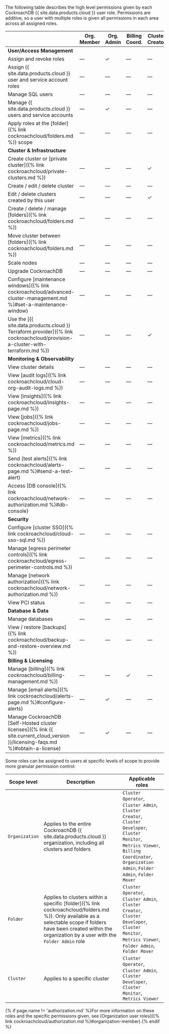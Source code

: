 The following table describes the high level permissions given by each CockroachDB {{ site.data.products.cloud }} user role. Permissions are additive, so a user with multiple roles is given all permissions in each area across all assigned roles.

<div class="roles-table" markdown="1">

|  | Org. Member | Org. Admin | Billing Coord. | Cluster Creator | Cluster Operator | Cluster Admin | Cluster Developer | Cluster Monitor | Metrics Viewer | Folder Admin | Folder Mover |
|---|-------------|-------------|------------------|------------------|-------------------|----------------|--------------------|------------------|----------------|----------------|----------------|
| **User/Access Management** |  |  |  |  |  |  |  |  |  |
| Assign and revoke roles | — | ✓ | — | — | — | ✓ | — | — | — | — | — |
| Assign {{ site.data.products.cloud }} user and service account roles | — | — | — | — | — | ✓ | — | — | — | — | — |
| Manage SQL users | — | — | — | — | — | ✓ | — | — | — | — | — |
| Manage {{ site.data.products.cloud }} users and service accounts | — | ✓ | — | — | — | ✓ | — | — | — | — | — |
| Apply roles at the [folder]({% link cockroachcloud/folders.md %}) scope | — | — | — | — | — | — | — | — | — | ✓ | — |
| **Cluster & Infrastructure** |  |  |  |  |  |  |  |  |  |
| Create cluster or [private cluster]({% link cockroachcloud/private-clusters.md %}) | — | — | — | ✓ | — | — | — | — | — | — | — |
| Create / edit / delete cluster | — | — | — | — | — | ✓ | — | — | — | — | — |
| Edit / delete clusters created by this user | — | — | — | ✓ | — | — | — | — | — | — | — |
| Create / delete / manage [folders]({% link cockroachcloud/folders.md %}) | — | — | — | — | — | — | — | — | — | ✓ | — |
| Move cluster between [folders]({% link cockroachcloud/folders.md %}) | — | — | — | — | — | — | — | — | — | — | ✓ |
| Scale nodes | — | — | — | — | ✓ | ✓ | — | — | — | — | — |
| Upgrade CockroachDB | — | — | — | — | ✓ | ✓ | — | — | — | — | — |
| Configure [maintenance windows]({% link cockroachcloud/advanced-cluster-management.md %}#set-a-maintenance-window) | — | — | — | — | ✓ | ✓ | — | — | — | — | — |
| Use the [{{ site.data.products.cloud }} Terraform provider]({% link cockroachcloud/provision-a-cluster-with-terraform.md %}) | — | — | — | ✓ | — | ✓ | — | — | — | — | — |
| **Monitoring & Observability** |  |  |  |  |  |  |  |  |  |
| View cluster details | — | — | — | — | — | — | ✓ | — | — | — | — |
| View [audit logs]({% link cockroachcloud/cloud-org-audit-logs.md %}) | — | — | — | — | ✓ | ✓ | — | — | — | — | — |
| View [insights]({% link cockroachcloud/insights-page.md %}) | — | — | — | — | ✓ | ✓ | — | ✓ | — | — | — |
| View [jobs]({% link cockroachcloud/jobs-page.md %}) | — | — | — | — | ✓ | ✓ | — | ✓ | — | — | — |
| View [metrics]({% link cockroachcloud/metrics.md %}) | — | — | — | — | ✓ | ✓ | — | — | ✓ | — | — |
| Send [test alerts]({% link cockroachcloud/alerts-page.md %}#send-a-test-alert) | — | — | — | — | ✓ | ✓ | — | — | — | — | — |
| Access [DB console]({% link cockroachcloud/network-authorization.md %}#db-console) | — | — | — | — | ✓ | ✓ | ✓ | — | — | — | — |
| **Security** |  |  |  |  |  |  |  |  |  |
| Configure [cluster SSO]({% link cockroachcloud/cloud-sso-sql.md %}) | — | — | — | — | ✓ | ✓ | — | — | — | — | — |
| Manage [egress perimeter controls]({% link cockroachcloud/egress-perimeter-controls.md %}) | — | — | — | — | — | ✓ | — | — | — | — | — |
| Manage [network authorization]({% link cockroachcloud/network-authorization.md %}) | — | — | — | — | ✓ | ✓ | — | — | — | — | — |
| View PCI status | — | — | — | — | ✓ | ✓ | — | — | — | — | — |
| **Database & Data** |  |  |  |  |  |  |  |  |  |
| Manage databases | — | — | — | — | ✓ | ✓ | — | — | — | — | — |
| View / restore [backups]({% link cockroachcloud/backup-and-restore-overview.md %}) | — | — | — | — | ✓ | ✓ | — | — | — | — | — |
| **Billing & Licensing** |  |  |  |  |  |  |  |  |  |
| Manage [billing]({% link cockroachcloud/billing-management.md %}) | — | — | ✓ | — | — | — | — | — | — | — | — |
| Manage [email alerts]({% link cockroachcloud/alerts-page.md %}#configure-alerts) | — | ✓ | — | — | — | — | — | — | — | — | — |
| Manage CockroachDB [Self-Hosted cluster licenses]({% link {{ site.current_cloud_version }}/licensing-faqs.md %}#obtain-a-license) | — | ✓ | — | — | — | — | — | — | — | — | — |

</div>

Some roles can be assigned to users at specific levels of scope to provide more granular permission control:

| **Scope level** | **Description** | **Applicable roles** |
|---|---|---|
| `Organization` | Applies to the entire CockroachDB {{ site.data.products.cloud }} organization, including all clusters and folders | `Cluster Operator`, `Cluster Admin`, `Cluster Creator`, `Cluster Developer`, `Cluster Monitor`, `Metrics Viewer`, `Billing Coordinator`, `Organization Admin`, `Folder Admin`, `Folder Mover` |
| `Folder` | Applies to clusters within a specific [folder]({% link cockroachcloud/folders.md %}). Only available as a selectable scope if folders have been created within the organization by a user with the `Folder Admin` role | `Cluster Operator`, `Cluster Admin`, `Cluster Creator`, `Cluster Developer`, `Cluster Monitor`, `Metrics Viewer`, `Folder Admin`, `Folder Mover` |
| `Cluster` | Applies to a specific cluster | `Cluster Operator`, `Cluster Admin`, `Cluster Developer`, `Cluster Monitor`, `Metrics Viewer` |

{% if page.name != 'authorization.md' %}For more information on these roles and the specific permissions given, see [Organization user roles]({% link cockroachcloud/authorization.md %}#organization-member).{% endif %}
